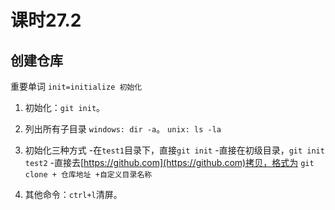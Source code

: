 # 课时27.2
## 创建仓库
重要单词 `init=initialize 初始化` 

 1. 初始化：`git init`。
 2. 列出所有子目录 
    `windows: dir -a`。
    `unix: ls -la`    
 3. 初始化三种方式 
    -在`test1`目录下，直接`git init`
    -直接在初级目录，`git init test2`
    -直接去[https://github.com](https://github.com)拷贝，格式为
        `git clone + 仓库地址 +自定义目录名称`

 5. 其他命令：`ctrl+l`清屏。
